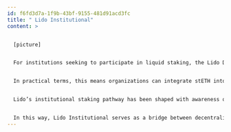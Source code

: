 ```yaml
---
id: f6fd3d7a-1f9b-43bf-9155-481d91acd3fc
title: " Lido Institutional"
content: >


  [picture]


  For institutions seeking to participate in liquid staking, the Lido DAO offers a dedicated path: institutional staking via the stETH token. Rather than setting up and running validators in-house, an endeavor that demands significant capital, infrastructure, monitoring, and operations, institutions can delegate ETH to Lido’s protocol, receive stETH, and retain full liquidity and on-chain transparency. 


  In practical terms, this means organizations can integrate stETH into their existing custody, treasury, and trading workflows while staking rewards accumulate automatically on-chain. Institutions benefit from a diversified and professionally managed validator set, slack exposure to validator-slashing risks, and access to native integrations with trusted infrastructure providers such as Fireblocks, BitGo, and Copper. 


  Lido’s institutional staking pathway has been shaped with awareness of the specific requirements of larger organizations, including the need for compliance processes, custody management, and alignment with internal governance or risk controls. These features ensure that institutions can participate in network security and staking rewards while maintaining the procedural standards expected in their operations.


  In this way, Lido Institutional serves as a bridge between decentralized staking and traditional institutional practices, enabling participation in Ethereum’s consensus process while maintaining flexibility, transparency, and operational compatibility with enterprise infrastructure.
---
```

